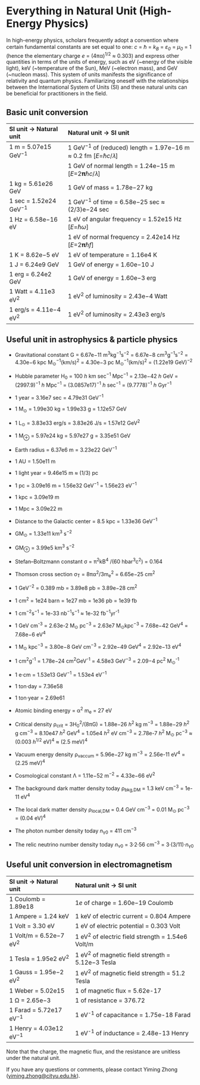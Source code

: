 # Everything in Natural Unit (High-Energy Physics)

In high-energy physics, scholars frequently adopt a convention where certain fundamental constants are set equal to one: *c* = ℏ = *k<sub>B</sub>* = *ε<sub>0</sub>* = *μ<sub>0</sub>* = 1 (hence the elementary charge *e* = (4πα)<sup>1/2</sup> ≈ 0.303) and express other quantities in terms of the units of energy, such as eV (~energy of the visible light), keV (~temperature of the Sun), MeV (~electron mass), and GeV (~nucleon mass). This system of units manifests the significance of relativity and quantum physics. Familiarizing oneself with the relationships between the International System of Units (SI) and these natural units can be beneficial for practitioners in the field.

## Basic unit conversion
| SI unit → Natural unit      | Natural unit → SI unit |
| :---        |    :---   |
| 1 m = 5.07e15 GeV<sup>−1</sup>      | 1 GeV<sup>−1</sup> of (reduced) length = 1.97e−16 m ≈ 0.2 fm     [*E*=ℏ*c*/𝜆]  |
| | 1 GeV of normal length = 1.24e−15 m [*E*=2𝛑ℏ*c*/𝜆]|
| 1 kg = 5.61e26 GeV   | 1 GeV of mass = 1.78e−27 kg        |
| 1 sec = 1.52e24 GeV<sup>−1</sup> | 1 GeV<sup>−1</sup> of time = 6.58e−25 sec ≈ (2/3)e−24 sec | 
| 1 Hz = 6.58e−16 eV | 1 eV of angular frequency = 1.52e15 Hz [*E*=ℏ*ω*]| 
| |  1 eV of normal frequency = 2.42e14 Hz [*E*=2𝛑ℏ*f*]|
| 1 K = 8.62e−5 eV | 1 eV of temperature = 1.16e4 K |
| 1 J = 6.24e9 GeV | 1 GeV of energy = 1.60e−10 J |
| 1 erg = 6.24e2 GeV | 1 GeV of energy = 1.60e−3 erg |
| 1 Watt = 4.11e3 eV<sup>2</sup> | 1 eV<sup>2</sup> of luminosity = 2.43e−4 Watt | 
| 1 erg/s = 4.11e−4 eV<sup>2</sup> | 1 eV<sup>2</sup> of luminosity = 2.43e3 erg/s | 


## Useful unit in astrophysics & particle physics
* Gravitational constant G = 6.67e−11 m<sup>3</sup>kg<sup>−1</sup>s<sup>−2</sup> = 6.67e−8 cm<sup>3</sup>g<sup>−1</sup>s<sup>−2</sup>  = 4.30e−6 kpc M<sub>⊙</sub><sup>−1</sup>(km/s)<sup>2</sup>  = 4.30e−3 pc M<sub>⊙</sub><sup>−1</sup>(km/s)<sup>2</sup> = (1.22e19 GeV)<sup>−2</sup>
* Hubble parameter H<sub>0</sub> = 100 *h* km sec<sup>−1</sup> Mpc<sup>−1</sup> = 2.13e−42 *h* GeV
= (2997.9)<sup>−1</sup> *h* Mpc<sup>−1</sup> = (3.0857e17)<sup>−1</sup> *h* sec<sup>−1</sup> = (9.7778)<sup>−1</sup> *h* Gyr<sup>−1</sup>
* 1 year = 3.16e7 sec = 4.79e31 GeV<sup>−1</sup>
* 1 M<sub>⊙</sub> = 1.99e30 kg = 1.99e33 g = 1.12e57 GeV
* 1 L<sub>⊙</sub> = 3.83e33 erg/s = 3.83e26 J/s = 1.57e12 GeV<sup>2</sup>
* 1 M<sub>⊕</sub> = 5.97e24 kg = 5.97e27 g = 3.35e51 GeV
* Earth radius = 6.37e6 m = 3.23e22 GeV<sup>−1</sup>
* 1 AU = 1.50e11 m 
* 1 light year = 9.46e15 m ≈ (1/3) pc
* 1 pc = 3.09e16 m = 1.56e32 GeV<sup>−1</sup> = 1.56e23 eV<sup>−1</sup>
* 1 kpc = 3.09e19 m 
* 1 Mpc = 3.09e22 m
* Distance to the Galactic center = 8.5 kpc = 1.33e36 GeV<sup>−1</sup>
* GM<sub>⊙</sub> = 1.33e11 km<sup>3</sup> s<sup>−2</sup> 
* GM<sub>⊕</sub> = 3.99e5 km<sup>3</sup> s<sup>−2</sup>
* Stefan–Boltzmann constant σ = π<sup>2</sup>kB<sup>4</sup> /(60 hbar<sup>3</sup>c<sup>2</sup>) = 0.164

* Thomson cross section σ<sub>T</sub> = 8πα<sup>2</sup>/3m<sub>e</sub></sub><sup>2</sup> = 6.65e−25 cm<sup>2</sup>
* 1 GeV<sup>−2</sup> = 0.389 mb = 3.89e8 pb = 3.89e−28 cm<sup>2</sup> 
* 1 cm<sup>2</sup> = 1e24 barn = 1e27 mb = 1e36 pb = 1e39 fb
* 1 cm<sup>−2</sup>s<sup>−1</sup> = 1e-33 nb<sup>−1</sup>s<sup>−1</sup> ≈ 1e-32 fb<sup>−1</sup>yr<sup>-1</sup>
* 1 GeV cm<sup>-3</sup> = 2.63e-2 M<sub>⊙</sub> pc<sup>−3</sup> = 2.63e7 M<sub>⊙</sub>kpc<sup>−3</sup> = 7.68e−42 GeV<sup>4</sup> = 7.68e−6 eV<sup>4</sup>
* 1 M<sub>⊙</sub> kpc<sup>−3</sup> = 3.80e−8 GeV cm<sup>−3</sup> = 2.92e−49 GeV<sup>4</sup> = 2.92e−13 eV<sup>4</sup>
* 1 cm<sup>2</sup>g<sup>-1</sup> = 1.78e−24 cm<sup>2</sup>GeV<sup>-1</sup> = 4.58e3 GeV<sup>−3</sup> = 2.09−4 pc<sup>2</sup> M<sub>⊙</sub><sup>-1</sup> 
* 1 e·cm = 1.53e13 GeV<sup>−1</sup> = 1.53e4 eV<sup>−1</sup>
* 1 ton·day = 7.36e58
* 1 ton·year = 2.69e61
* Atomic binding energy = α<sup>2</sup> m<sub>e</sub> = 27 eV

* Critical density ρ<sub>crit</sub> = 3H<sub>0</sub><sup>2</sup>/(8πG) = 1.88e−26 *h*<sup>2</sup> kg m<sup>−3</sup> = 1.88e−29 *h*<sup>2</sup> g cm<sup>−3</sup> = 8.10e47 *h*<sup>2</sup> GeV<sup>4</sup> = 1.05e4 *h*<sup>2</sup> eV cm<sup>−3</sup> = 2.78e-7 *h*<sup>2</sup> M<sub>⊙</sub> pc<sup>−3</sup> ≈ (0.003 *h*<sup>1/2</sup> eV)<sup>4</sup> ≈ (2.5 meV)<sup>4</sup>
* Vacuum energy density ρ<sub>vaccum</sub> = 5.96e−27 kg m<sup>−3</sup> = 2.56e-11 eV<sup>4</sup> = (2.25 meV)<sup>4</sup>
* Cosmological constant Λ = 1.11e−52 m<sup>−2</sup> = 4.33e−66 eV<sup>2</sup>
* The background dark matter density today ρ<sub>bkg,DM</sub> = 1.3 keV cm<sup>−3</sup> = 1e-11 eV<sup>4</sup>
* The local dark matter density ρ<sub>local,DM</sub> = 0.4 GeV cm<sup>−3</sup> = 0.01 M<sub>⊙</sub> pc<sup>−3</sup> = (0.04 eV)<sup>4</sup>
* The photon number density today *n*<sub>γ0</sub> = 411 cm<sup>−3</sup>
* The relic neutrino number density today *n*<sub>ν0</sub> = 3·2·56 cm<sup>−3</sup> = 3·(3/11)·*n*<sub>γ0</sub>

## Useful unit conversion in electromagnetism


| SI unit → Natural unit      | Natural unit → SI unit |
| :---        |    :---   |
| 1 Coulomb = 1.89e18 | 1*e* of charge = 1.60e−19 Coulomb |
| 1 Ampere = 1.24 keV | 1 keV of electric current = 0.804 Ampere |
| 1 Volt = 3.30 eV | 1 eV of electric potential = 0.303 Volt |
| 1 Volt/m = 6.52e−7 eV<sup>2</sup> | 1 eV<sup>2</sup> of electric field strength = 1.54e6 Volt/m|
| 1 Tesla = 1.95e2 eV<sup>2</sup> | 1 eV<sup>2</sup> of magnetic field strength = 5.12e−3 Tesla |  
| 1 Gauss = 1.95e−2 eV<sup>2</sup> | 1 eV<sup>2</sup> of magnetic field strength = 51.2 Tesla |  
| 1 Weber = 5.02e15 | 1 of magnetic flux = 5.62e-17 | 
| 1 Ω = 2.65e−3 | 1 of resistance = 376.72 |
| 1 Farad = 5.72e17 eV<sup>−1</sup> |  1 eV<sup>-1</sup> of capacitance = 1.75e-18 Farad|
| 1 Henry = 4.03e12 eV<sup>−1</sup> |  1 eV<sup>-1</sup> of inductance = 2.48e-13 Henry|

Note that the charge, the magnetic flux, and the resistance are unitless under the natural unit.

If you have any questions or comments, please contact Yiming Zhong (yiming.zhong@cityu.edu.hk).




